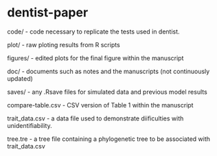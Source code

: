 # dentist-paper

code/ - code necessary to replicate the tests used in dentist.


plot/ - raw ploting results from R scripts


figures/ - edited plots for the final figure within the manuscript


doc/ - documents such as notes and the manuscripts (not continuously updated)


saves/ - any .Rsave files for simulated data and previous model results


compare-table.csv - CSV version of Table 1 within the manuscript


trait_data.csv - a data file used to demonstrate diificulties with unidentifiability.


tree.tre - a tree file containing a phylogenetic tree to be associated with trait_data.csv



